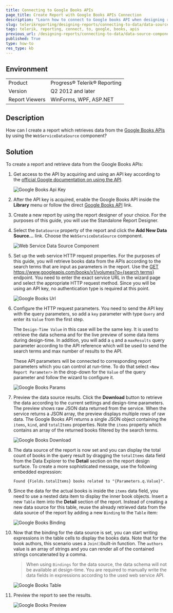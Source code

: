 ```yaml
---
title: Connecting to Google Books APIs
page_title: Create Report with Google Books APIs Connection
description: "Learn how to connect to Google books API when designing reports and connecting to data with Telerik reporting."
slug: telerikreporting/designing-reports/connecting-to-data/data-source-components/webservicedatasource-component/how-to-connect-to-google-books-apis
tags: telerik, reporting, connect, to, google, books, apis
previous_url: /designing-reports/connecting-to-data/data-source-components/webservicedatasource-component/how-to-connect-to-google-books-apis.html
published: True
type: how-to
res_type: kb
---
```


## Environment

<table>
	<tbody>
		<tr>
			<td>Product</td>
			<td>Progress® Telerik® Reporting</td>
		</tr>
		<tr>
			<td>Version</td>
			<td>Q2 2012 and later</td>
		</tr>
		<tr>
			<td>Report Viewers</td>
			<td>WinForms, WPF, ASP.NET</td>
		</tr>
	</tbody>
</table>

## Description

How can I create a report which retrieves data from the [Google Books APIs](https://developers.google.com/books/) by using the `WebServiceDataSource` component?

## Solution

To create a report and retrieve data from the Google Books APIs:

1. Get access to the API by acquiring and using an API key according to the [official Google documentation on using the API](https://developers.google.com/books/docs/v1/using).

	![Google Books Api Key](resources/DataSources/GoogleBooksApiKey.png)

1. After the API key is acquired, enable the Google Books API inside the **Library** menu or follow the direct [Google Books API](https://console.developers.google.com/apis/library/books.googleapis.com) link.
1. Create a new report by using the report designer of your choice. For the purposes of this guide, you will use the Standalone Report Designer.
1. Select the `DataSource` property of the report and click the **Add New Data Source...** link. Choose the `WebServiceDataSource` component.

	![Web Service Data Source Component](resources/DataSources/WebServiceDataSourceComponent.png)

1. Set up the web service HTTP request properties. For the purposes of this guide, you will retrieve books data from the APIs according to the search terms that are input as parameters in the report. Use the [GET https://www.googleapis.com/books/v1/volumes?q={search terms}](https://developers.google.com/books/docs/v1/reference/volumes/list) endpoint. You need to enter the exact service URL in the wizard page and select the appropriate HTTP request method. Since you will be using an API key, no authentication type is required at this point.

	![Google Books Url](resources/DataSources/GoogleBooksUrl.png)

1. Configure the HTTP request parameters. You need to send the API key with the query parameters, so add a `key` parameter with type `Query` and enter its `Value` from the first step.

	The `Design-Time Value` in this case will be the same key. It is used to retrieve the data schema and for the live preview of some data items during design-time. In addition, you will add a `q` and a `maxResults` query parameter according to the API reference which will be used to send the search terms and max number of results to the API.

	These API parameters will be connected to corresponding report parameters which you can control at run-time. To do that select `<New Report Parameter>` in the drop-down for the `Value` of the query parameter and follow the wizard to configure it.

	![Google Books Params](resources/DataSources/GoogleBooksParams.png)

1. Preview the data source results. Click the __Download__ button to retrieve the data according to the current settings and design-time parameters. The preview shows raw JSON data returned from the service. When the service returns a JSON array, the preview displays multiple rows of raw data. The Google Books API returns a single JSON object containing the `items`, `kind`, and `totalItems` properties. Note the `items` property which contains an array of the returned books filtered by the search terms.

	![Google Books Download](resources/DataSources/GoogleBooksDownload.png)

1. The data source of the report is now set and you can display the total count of books in the query result by dragging the `totalItems` data field from the Data Explorer to the **Detail** section on the report design surface. To create a more sophisticated message, use the following embedded expression:

	`Found {Fields.totalItems} books related to "{Parameters.q.Value}".`

1. Since the data for the actual books is inside the `items` data field, you need to use a nested data item to display the inner book objects. Insert a new `Table` item into the **Detail** section of the report. Instead of creating a new data source for this table, reuse the already retrieved data from the data source of the report by adding a new `Binding` to the `Table` item:

	![Google Books Binding](resources/DataSources/GoogleBooksBinding.png)

1. Now that the binding for the data source is set, you can start writing expressions in the table cells to display the books data. Note that for the book authors, this scenario uses a `Join()`built-in function. The `authors` value is an array of strings and you can render all of the contained strings concatenated by a comma.

	>When using `Bindings` for the data source, the data schema will not be available at design-time. You are required to manually write the data fields in expressions according to the used web service API.

	![Google Books Table](resources/DataSources/GoogleBooksTable.png)

1. Preview the report to see the results.

	![Google Books Preview](resources/DataSources/GoogleBooksPreview.png)
